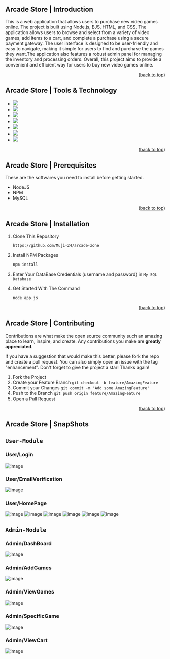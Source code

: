 <a name="readme-top"></a>
## Arcade Store | Introduction

This is a web application that allows users to purchase new video games online. 
The project is built using Node.js, EJS, HTML, and CSS. The application allows users to browse and select from a variety of video games,
 add items to a cart, and complete a purchase using a secure payment gateway. 
 The user interface is designed to be user-friendly and easy to navigate, making it simple for users to find and purchase the games they want.The application also features a robust admin panel for managing the inventory and processing orders. 
Overall, this project aims to provide a convenient and efficient way for users to buy new video games online.

<p align="right">(<a href="#readme-top">back to top</a>)</p>

## Arcade Store | Tools & Technology

* <img src="https://img.shields.io/badge/HTML5-E34F26?style=for-the-badge&logo=html5&logoColor=white" />
* <img src="https://img.shields.io/badge/CSS3-1572B6?style=for-the-badge&logo=css3&logoColor=white" />
* <img src="https://img.shields.io/badge/Bootstrap-563D7C?style=for-the-badge&logo=bootstrap&logoColor=white" />
* <img src="https://img.shields.io/badge/JavaScript-323330?style=for-the-badge&logo=javascript&logoColor=F7DF1E"/>
* <img src="https://img.shields.io/badge/Node.js-43853D?style=for-the-badge&logo=node.js&logoColor=white"/>
* <img src="https://img.shields.io/badge/MySQL-00000F?style=for-the-badge&logo=mysql&logoColor=white"/>
* <img src="https://img.shields.io/badge/Visual_Studio_Code-0078D4?style=for-the-badge&logo=visual%20studio%20code&logoColor=white" />

<p align="right">(<a href="#readme-top">back to top</a>)</p>

## Arcade Store | Prerequisites

These are the softwares you need to install before getting started.
- NodeJS
- NPM
- MySQL

<p align="right">(<a href="#readme-top">back to top</a>)</p>

## Arcade Store | Installation
  
1. Clone This Repository

   ```sh
   https://github.com/Muji-24/arcade-zone

2. Install NPM Packages
   ```sh
   npm install 

3. Enter Your DataBase Credentials (username and password) in `My SQL Database`

4. Get Started With The Command
   ```sh
   node app.js 

<p align="right">(<a href="#readme-top">back to top</a>)</p>

## Arcade Store | Contributing

Contributions are what make the open source community such an amazing place to learn, inspire, and create. Any contributions you make are **greatly appreciated**.

If you have a suggestion that would make this better, please fork the repo and create a pull request. You can also simply open an issue with the tag "enhancement".
Don't forget to give the project a star! Thanks again!

1. Fork the Project
2. Create your Feature Branch `git checkout -b feature/AmazingFeature`
3. Commit your Changes `git commit -m 'Add some AmazingFeature'`
4. Push to the Branch `git push origin feature/AmazingFeature`
5. Open a Pull Request

<p align="right">(<a href="#readme-top">back to top</a>)</p>

## Arcade Store | SnapShots

## `User-Module`

### User/Login
![image](https://user-images.githubusercontent.com/115064667/215285580-375e12e9-3875-4250-984f-8190e13ac12b.png)

### User/EmailVerification
![image](https://user-images.githubusercontent.com/115064667/215285651-b991888c-34f1-40fe-9753-4a0baf20f415.png)

### User/HomePage
![image](https://user-images.githubusercontent.com/115064667/215285700-fe06a5a6-881e-4279-b1ba-517837060881.png)
![image](https://user-images.githubusercontent.com/115064667/215286175-3c165f84-3690-478b-907e-8072c7cebcc2.png)
![image](https://user-images.githubusercontent.com/115064667/215286192-86cb98c9-4cc7-475a-ac9b-443cc1e6d826.png)
![image](https://user-images.githubusercontent.com/115064667/215286230-325cb00c-0c61-4ffc-a365-02a1d4e53d9c.png)
![image](https://user-images.githubusercontent.com/115064667/215286253-8fd3cab3-e921-4e56-aa2d-4cca37ead24c.png)
![image](https://user-images.githubusercontent.com/115064667/215286290-580706e3-8a8c-4352-a521-4ebfd609336a.png)


## `Admin-Module`

### Admin/DashBoard
![image](https://user-images.githubusercontent.com/115064667/215285840-823c1d34-ae02-483d-b951-f4010ad8d52c.png)


### Admin/AddGames
![image](https://user-images.githubusercontent.com/115064667/215285881-ae0eb7a8-2116-4284-9794-8e8285495fb2.png)

### Admin/ViewGames
![image](https://user-images.githubusercontent.com/115064667/215285916-e83868f5-aba2-419d-af83-a9314fd7d180.png)

### Admin/SpecificGame
![image](https://user-images.githubusercontent.com/115064667/215285980-be2181af-063a-4b6a-a214-d6d9bfa95c77.png)

### Admin/ViewCart
![image](https://user-images.githubusercontent.com/115064667/215286052-92cd87fa-2f39-4ac3-bdb0-91fead3f7d9f.png)



